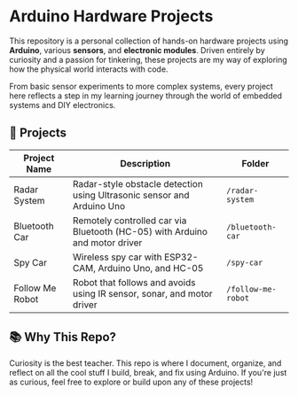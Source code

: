 # Arduino Hardware Projects

This repository is a personal collection of hands-on hardware projects using **Arduino**, various **sensors**, and **electronic modules**. Driven entirely by curiosity and a passion for tinkering, these projects are my way of exploring how the physical world interacts with code.

From basic sensor experiments to more complex systems, every project here reflects a step in my learning journey through the world of embedded systems and DIY electronics.

## 🚀 Projects

| Project Name           | Description                                                                 | Folder                          |
|------------------------|-----------------------------------------------------------------------------|---------------------------------|
| Radar System           | Radar-style obstacle detection using Ultrasonic sensor and Arduino Uno      | `/radar-system`       |
| Bluetooth Car          | Remotely controlled car via Bluetooth (HC-05) with Arduino and motor driver | `/bluetooth-car`      |
| Spy Car                | Wireless spy car with ESP32-CAM, Arduino Uno, and HC-05                     | `/spy-car`            |
| Follow Me Robot        | Robot that follows and avoids using IR sensor, sonar, and motor driver      | `/follow-me-robot`    |


## 📚 Why This Repo?

Curiosity is the best teacher. This repo is where I document, organize, and reflect on all the cool stuff I build, break, and fix using Arduino. If you're just as curious, feel free to explore or build upon any of these projects!
